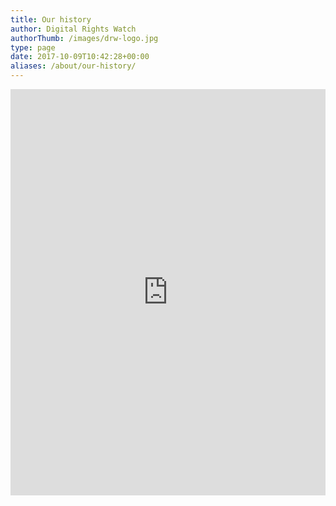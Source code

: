 ```yaml
---
title: Our history
author: Digital Rights Watch
authorThumb: /images/drw-logo.jpg
type: page
date: 2017-10-09T10:42:28+00:00
aliases: /about/our-history/
---
```

<p><iframe src="https://cdn.knightlab.com/libs/timeline3/latest/embed/index.html?source=1-8TqxgoA-CDPDJTj_qZYmc4jOsQ47UzNhzT1ZsnvcV4&amp;font=Default&amp;lang=en&amp;initial_zoom=2&amp;height=650" webkitallowfullscreen="" mozallowfullscreen="" allowfullscreen="" width="100%" height="650" frameborder="0"></iframe></p>
